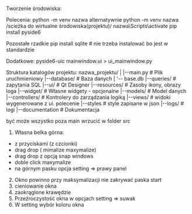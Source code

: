 Tworzenie środowiska:

Polecenia:
python -m venv nazwa  alternatywnie python -m venv nazwa /scieżka do wirtualne środowiska(projektu)/
nazwa\Scripts\activate
pip install pyside6

Pozostałe rzadkie 
pip install sqlite # nie trzeba instalować bo jest w standardzie




Dodatkowe: 
pyside6-uic mainwindow.ui > ui_mainwindow.py




Struktura katalogów projektu:
nazwa_projektu/
|
|--main.py       # Plik uruchmieniowy
|--database/     # Baza danych 
|  '-- base.db
|--queries/      # zapytania SQL 
|--ui/ 	         # Qt Designer 
|--resources/    # Zasoby ikony, obrazy loga
|--widget/       # Własne widgety - opcjonalne 
|--models/       # Model danych 
|--controllers/  # Kontrolery do zarządzania logiką 
|--views/        # widoki wygenerowane z ui. polecenie 
|--styles        # style zapisane w json 
|--logs/         # logi 
|--documentation # Dokumentacja

być może wszystko poza main wrzucić w folder src



1. Własna belka górna:
 - z przyciskami (z czcionki)
 - drag drop ( mimalize maxymalize)
 - drag drop z opcją snap windows 
 - doble click maxymalize
 - na górnym pasku opcja setting => prawy panel 
2. Okno powinno przy maksymalizacji nie zakrywać paska start
3. cieniowanie okna 
4. zaokrąglone krawędzie 
5. Przeźroczystość okna w opcjach setting => suwak 
6. W setting wybór koloru okna


